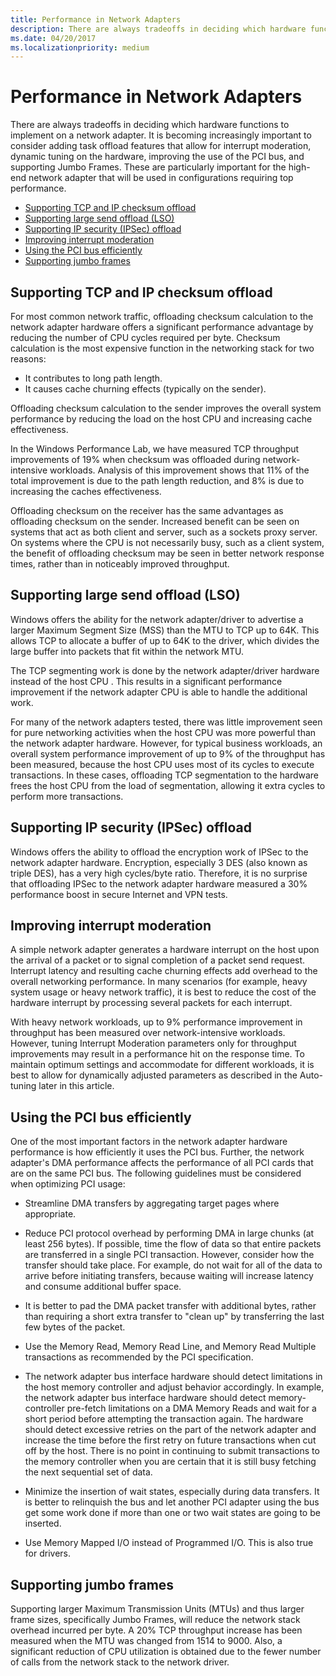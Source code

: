```yaml
---
title: Performance in Network Adapters
description: There are always tradeoffs in deciding which hardware functions to implement on a network adapter.
ms.date: 04/20/2017
ms.localizationpriority: medium
---
```


# Performance in Network Adapters


There are always tradeoffs in deciding which hardware functions to implement on a network adapter. It is becoming increasingly important to consider adding task offload features that allow for interrupt moderation, dynamic tuning on the hardware, improving the use of the PCI bus, and supporting Jumbo Frames. These are particularly important for the high-end network adapter that will be used in configurations requiring top performance.

-   [Supporting TCP and IP checksum offload](#supporting-tcp-and-ip-checksum-offload)
-   [Supporting large send offload (LSO)](#supporting-large-send-offload-lso)
-   [Supporting IP security (IPSec) offload](#supporting-ip-security-ipsec-offload)
-   [Improving interrupt moderation](#improving-interrupt-moderation)
-   [Using the PCI bus efficiently](#using-the-pci-bus-efficiently)
-   [Supporting jumbo frames](#supporting-jumbo-frames)

## Supporting TCP and IP checksum offload


For most common network traffic, offloading checksum calculation to the network adapter hardware offers a significant performance advantage by reducing the number of CPU cycles required per byte. Checksum calculation is the most expensive function in the networking stack for two reasons:

-   It contributes to long path length.
-   It causes cache churning effects (typically on the sender).

Offloading checksum calculation to the sender improves the overall system performance by reducing the load on the host CPU and increasing cache effectiveness.

In the Windows Performance Lab, we have measured TCP throughput improvements of 19% when checksum was offloaded during network-intensive workloads. Analysis of this improvement shows that 11% of the total improvement is due to the path length reduction, and 8% is due to increasing the caches effectiveness.

Offloading checksum on the receiver has the same advantages as offloading checksum on the sender. Increased benefit can be seen on systems that act as both client and server, such as a sockets proxy server. On systems where the CPU is not necessarily busy, such as a client system, the benefit of offloading checksum may be seen in better network response times, rather than in noticeably improved throughput.

## Supporting large send offload (LSO)


Windows offers the ability for the network adapter/driver to advertise a larger Maximum Segment Size (MSS) than the MTU to TCP up to 64K. This allows TCP to allocate a buffer of up to 64K to the driver, which divides the large buffer into packets that fit within the network MTU.

The TCP segmenting work is done by the network adapter/driver hardware instead of the host CPU . This results in a significant performance improvement if the network adapter CPU is able to handle the additional work.

For many of the network adapters tested, there was little improvement seen for pure networking activities when the host CPU was more powerful than the network adapter hardware. However, for typical business workloads, an overall system performance improvement of up to 9% of the throughput has been measured, because the host CPU uses most of its cycles to execute transactions. In these cases, offloading TCP segmentation to the hardware frees the host CPU from the load of segmentation, allowing it extra cycles to perform more transactions.

## Supporting IP security (IPSec) offload


Windows offers the ability to offload the encryption work of IPSec to the network adapter hardware. Encryption, especially 3 DES (also known as triple DES), has a very high cycles/byte ratio. Therefore, it is no surprise that offloading IPSec to the network adapter hardware measured a 30% performance boost in secure Internet and VPN tests.

## Improving interrupt moderation


A simple network adapter generates a hardware interrupt on the host upon the arrival of a packet or to signal completion of a packet send request. Interrupt latency and resulting cache churning effects add overhead to the overall networking performance. In many scenarios (for example, heavy system usage or heavy network traffic), it is best to reduce the cost of the hardware interrupt by processing several packets for each interrupt.

With heavy network workloads, up to 9% performance improvement in throughput has been measured over network-intensive workloads. However, tuning Interrupt Moderation parameters only for throughput improvements may result in a performance hit on the response time. To maintain optimum settings and accommodate for different workloads, it is best to allow for dynamically adjusted parameters as described in the Auto-tuning later in this article.

## Using the PCI bus efficiently


One of the most important factors in the network adapter hardware performance is how efficiently it uses the PCI bus. Further, the network adapter's DMA performance affects the performance of all PCI cards that are on the same PCI bus. The following guidelines must be considered when optimizing PCI usage:

-   Streamline DMA transfers by aggregating target pages where appropriate.

-   Reduce PCI protocol overhead by performing DMA in large chunks (at least 256 bytes). If possible, time the flow of data so that entire packets are transferred in a single PCI transaction. However, consider how the transfer should take place. For example, do not wait for all of the data to arrive before initiating transfers, because waiting will increase latency and consume additional buffer space.

-   It is better to pad the DMA packet transfer with additional bytes, rather than requiring a short extra transfer to "clean up" by transferring the last few bytes of the packet.

-   Use the Memory Read, Memory Read Line, and Memory Read Multiple transactions as recommended by the PCI specification.

-   The network adapter bus interface hardware should detect limitations in the host memory controller and adjust behavior accordingly. In example, the network adapter bus interface hardware should detect memory-controller pre-fetch limitations on a DMA Memory Reads and wait for a short period before attempting the transaction again. The hardware should detect excessive retries on the part of the network adapter and increase the time before the first retry on future transactions when cut off by the host. There is no point in continuing to submit transactions to the memory controller when you are certain that it is still busy fetching the next sequential set of data.

-   Minimize the insertion of wait states, especially during data transfers. It is better to relinquish the bus and let another PCI adapter using the bus get some work done if more than one or two wait states are going to be inserted.

-   Use Memory Mapped I/O instead of Programmed I/O. This is also true for drivers.

## Supporting jumbo frames


Supporting larger Maximum Transmission Units (MTUs) and thus larger frame sizes, specifically Jumbo Frames, will reduce the network stack overhead incurred per byte. A 20% TCP throughput increase has been measured when the MTU was changed from 1514 to 9000. Also, a significant reduction of CPU utilization is obtained due to the fewer number of calls from the network stack to the network driver.

 

 





